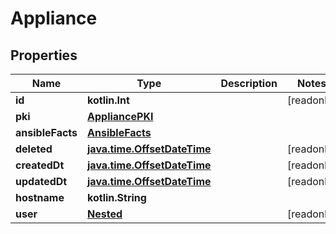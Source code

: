 
# Appliance

## Properties
Name | Type | Description | Notes
------------ | ------------- | ------------- | -------------
**id** | **kotlin.Int** |  |  [readonly]
**pki** | [**AppliancePKI**](AppliancePKI.md) |  | 
**ansibleFacts** | [**AnsibleFacts**](AnsibleFacts.md) |  | 
**deleted** | [**java.time.OffsetDateTime**](java.time.OffsetDateTime.md) |  |  [readonly]
**createdDt** | [**java.time.OffsetDateTime**](java.time.OffsetDateTime.md) |  |  [readonly]
**updatedDt** | [**java.time.OffsetDateTime**](java.time.OffsetDateTime.md) |  |  [readonly]
**hostname** | **kotlin.String** |  | 
**user** | [**Nested**](Nested.md) |  |  [readonly]




